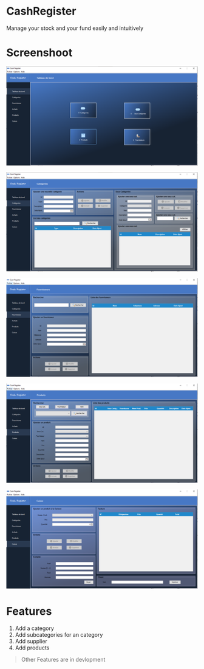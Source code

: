 # CashRegister
Manage your stock and your fund easily and intuitively

# Screenshoot
![Dashboard](Dash.PNG)

![Categories](Cat.PNG)

![Suppliers](Suppl.PNG)

![Products](Prod.PNG)

![Cahier](Cash.PNG)

# Features

1. Add a category
2. Add subcategories for an category
3. Add supplier
4. Add products


> Other Features are in devlopment